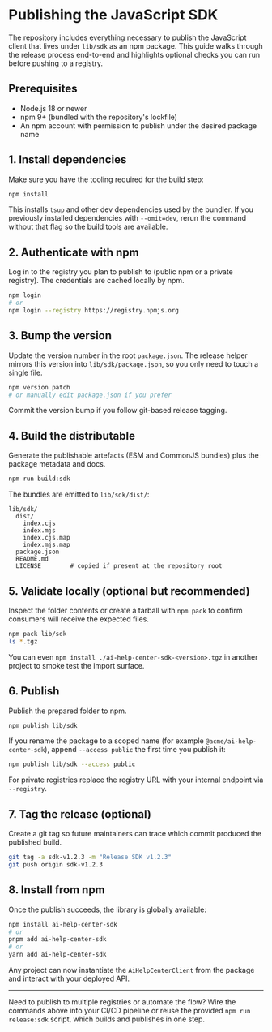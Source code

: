 # Publishing the JavaScript SDK

The repository includes everything necessary to publish the JavaScript client that lives under `lib/sdk` as an npm package. This guide walks through the release process end-to-end and highlights optional checks you can run before pushing to a registry.

## Prerequisites

- Node.js 18 or newer
- npm 9+ (bundled with the repository's lockfile)
- An npm account with permission to publish under the desired package name

## 1. Install dependencies

Make sure you have the tooling required for the build step:

```bash
npm install
```

This installs `tsup` and other dev dependencies used by the bundler. If you previously installed dependencies with `--omit=dev`, rerun the command without that flag so the build tools are available.

## 2. Authenticate with npm

Log in to the registry you plan to publish to (public npm or a private registry). The credentials are cached locally by npm.

```bash
npm login
# or
npm login --registry https://registry.npmjs.org
```

## 3. Bump the version

Update the version number in the root `package.json`. The release helper mirrors this version into `lib/sdk/package.json`, so you only need to touch a single file.

```bash
npm version patch
# or manually edit package.json if you prefer
```

Commit the version bump if you follow git-based release tagging.

## 4. Build the distributable

Generate the publishable artefacts (ESM and CommonJS bundles) plus the package metadata and docs.

```bash
npm run build:sdk
```

The bundles are emitted to `lib/sdk/dist/`:

```
lib/sdk/
  dist/
    index.cjs
    index.mjs
    index.cjs.map
    index.mjs.map
  package.json
  README.md
  LICENSE        # copied if present at the repository root
```

## 5. Validate locally (optional but recommended)

Inspect the folder contents or create a tarball with `npm pack` to confirm consumers will receive the expected files.

```bash
npm pack lib/sdk
ls *.tgz
```

You can even `npm install ./ai-help-center-sdk-<version>.tgz` in another project to smoke test the import surface.

## 6. Publish

Publish the prepared folder to npm.

```bash
npm publish lib/sdk
```

If you rename the package to a scoped name (for example `@acme/ai-help-center-sdk`), append `--access public` the first time you publish it:

```bash
npm publish lib/sdk --access public
```

For private registries replace the registry URL with your internal endpoint via `--registry`.

## 7. Tag the release (optional)

Create a git tag so future maintainers can trace which commit produced the published build.

```bash
git tag -a sdk-v1.2.3 -m "Release SDK v1.2.3"
git push origin sdk-v1.2.3
```

## 8. Install from npm

Once the publish succeeds, the library is globally available:

```bash
npm install ai-help-center-sdk
# or
pnpm add ai-help-center-sdk
# or
yarn add ai-help-center-sdk
```

Any project can now instantiate the `AiHelpCenterClient` from the package and interact with your deployed API.

---

Need to publish to multiple registries or automate the flow? Wire the commands above into your CI/CD pipeline or reuse the provided `npm run release:sdk` script, which builds and publishes in one step.
